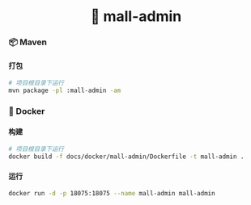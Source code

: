 <h1 align="center">🏪 mall-admin</h1>

### 📦 Maven

#### 打包

```bash
# 项目根目录下运行
mvn package -pl :mall-admin -am
```

### 🐳 Docker

#### 构建

```bash
# 项目根目录下运行
docker build -f docs/docker/mall-admin/Dockerfile -t mall-admin .
```

#### 运行

```bash
docker run -d -p 18075:18075 --name mall-admin mall-admin
```
